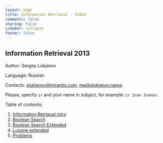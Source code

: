 ```yaml
---                                                                                                                     
layout: page                                                                                                            
title: Information Retrieval - Index                                                                                                     
comments: false                                                                                                         
sharing: false                                                                                                          
sidebar: collapse                                                                                                       
footer: false                                                                                                           
---                                                                                                                     
```

## Information Retrieval 2013                                                                 
Author: Sergey Lukjanov                             
                                                                                                                        
Language: Russian                                                                                                       
                                                                                                                        
Contacts: [slukjanov@mirantis.com](mailto:slukjanov@mirantis.com?subject=ir%20Ivan%20Ivanov),
 [me@slukjanov.name](mailto:me@slukjanov.name?subject=ir%20Ivan%20Ivanov).                                            

Please, specify `ir` and your name in subject, for example: `ir Ivan Ivanov`.  
                                                                                                                         
 Table of contents:                                                                                                      
                                                                                                                         
 1. [Information Retrieval intro](lecture-01-ir-intro.html)                                                                             
 2. [Boolean Search](lecture-02-boolean-search.html)
 3. [Boolean Search Extended](lecture-03-bool-extended.html)
 7. [Lucene extended](lecture-07-lucene-ext.html)
 8. [Problems](lecture-08-problems.html)
                                                                                                                         
